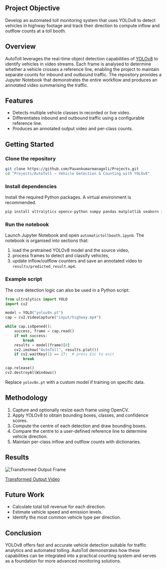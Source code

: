 ## Project Objective
Develop an automated toll monitoring system that uses YOLOv8 to detect vehicles in highway footage and track their direction to compute inflow and outflow counts at a toll booth.

## Overview
AutoToll leverages the real-time object detection capabilities of [YOLOv8](https://github.com/ultralytics/ultralytics) to identify vehicles in video streams. Each frame is analysed to determine whether a vehicle crosses a reference line, enabling the project to maintain separate counts for inbound and outbound traffic. The repository provides a Jupyter Notebook that demonstrates the entire workflow and produces an annotated video summarising the traffic.

## Features
- Detects multiple vehicle classes in recorded or live video.
- Differentiates inbound and outbound traffic using a configurable reference line.
- Produces an annotated output video and per-class counts.

## Getting Started
### Clone the repository
```bash
git clone https://github.com/Pavankumarmanagoli/Projects.git
cd "Projects/AutoToll – Vehicle Detection & Counting with YOLOv8"
```

### Install dependencies
Install the required Python packages. A virtual environment is recommended.
```bash
pip install ultralytics opencv-python numpy pandas matplotlib seaborn ipython
```

### Run the notebook
Launch Jupyter Notebook and open `automatictollbooth.ipynb`. The notebook is organised into sections that:
1. load the pretrained YOLOv8 model and the source video,
2. process frames to detect and classify vehicles,
3. update inflow/outflow counters and save an annotated video to `results/predicted_result.mp4`.

### Example script
The core detection logic can also be used in a Python script:
```python
from ultralytics import YOLO
import cv2

model = YOLO("yolov8n.pt")
cap = cv2.VideoCapture("input/highway.mp4")

while cap.isOpened():
    success, frame = cap.read()
    if not success:
        break
    results = model(frame)[0]
    cv2.imshow("AutoToll", results.plot())
    if cv2.waitKey(1) == 27:  # press Esc to exit
        break

cap.release()
cv2.destroyAllWindows()
```
Replace `yolov8n.pt` with a custom model if training on specific data.

## Methodology
1. Capture and optionally resize each frame using OpenCV.
2. Apply YOLOv8 to obtain bounding boxes, classes, and confidence scores.
3. Compute the centre of each detection and draw bounding boxes.
4. Compare the centre to a user-defined reference line to determine vehicle direction.
5. Maintain per-class inflow and outflow counts with dictionaries.

## Results
![Transformed Output Frame](results/final_result.jpg)

[Transformed Output Video](results/predicted_result.mp4)

## Future Work
- Calculate total toll revenue for each direction.
- Estimate vehicle speed and emission levels.
- Identify the most common vehicle type per direction.

## Conclusion
YOLOv8 offers fast and accurate vehicle detection suitable for traffic analytics and automated tolling. AutoToll demonstrates how these capabilities can be integrated into a practical counting system and serves as a foundation for more advanced monitoring solutions.
